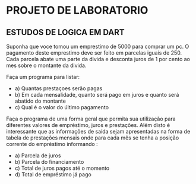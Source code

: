# PROJETO DE LABORATORIO 
## ESTUDOS DE LOGICA EM DART

Suponha que voce tomou um emprestimo de 5000 para comprar um pc. O pagamento deste emprestimo deve ser feito em parcelas iguais de 250. Cada parcela abate uma parte da divida e desconta juros de 1 por cento ao mes sobre o montante da divida. 

Faça um programa para listar: 

* a) Quantas prestaçoes serão pagas
* b) Em cada mensalidade, quanto será pago em juros e quanto será abatido do montante
* c) Qual é o valor do último pagamento

Faça o programa de uma forma geral que permita sua utilização para diferentes valores de empréstimo, juros e prestações. Além disto é interessante que as informações de saída sejam apresentadas na forma de tabela de prestações mensais onde para cada mês se tenha a posição corrente do empréstimo informando : 

* a) Parcela de juros
* b) Parcela do financiamento
* c) Total de juros pagos até o momento
* d) Total de empréstimo já pago 


